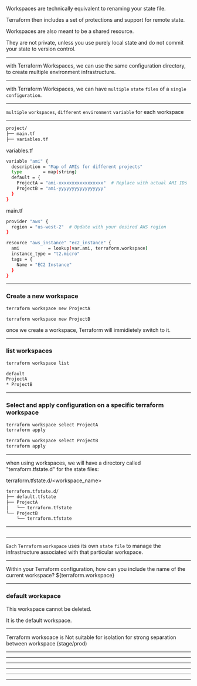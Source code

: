 




Workspaces are technically equivalent to renaming your state file.

Terraform then includes a set of protections and support for remote state.

Workspaces are also meant to be a shared resource.

They are not private, unless you use purely local state and do not commit your state to version control.



__________________________________________________________________________________________





with Terraform Workspaces, we can use the same configuration directory, to create multiple environment infrastructure.



__________________________________________________________________________________________




with Terraform Workspaces, we can have `multiple` `state` `files` of a `single` `configuration`.



__________________________________________________________________________________________

`multiple` `workspaces`, `different` `environment` `variable` for each workspace

__________________________________________________________________________________________






```bash
project/
├── main.tf
├── variables.tf
```





variables.tf

```bash
variable "ami" {
  description = "Map of AMIs for different projects"
  type        = map(string)
  default = {
    ProjectA = "ami-xxxxxxxxxxxxxxxxx"  # Replace with actual AMI IDs
    ProjectB = "ami-yyyyyyyyyyyyyyyyy"
  }
}
```


main.tf

```bash
provider "aws" {
  region = "us-west-2"  # Update with your desired AWS region
}

resource "aws_instance" "ec2_instance" {
  ami           = lookup(var.ami, terraform.workspace)
  instance_type = "t2.micro"
  tags = {
    Name = "EC2 Instance"
  }
}
```



__________________________________________________________________________________________




### Create a new workspace


```bash
terraform workspace new ProjectA
```


```bash
terraform workspace new ProjectB
```

once we create a workspace, Terraform will immidietely switch to it.


__________________________________________________________________________________________



### list workspaces


```bash
terraform workspace list

default
ProjectA
* ProjectB

```



__________________________________________________________________________________________



### Select and apply configuration on a specific terraform workspace


```bash
terraform workspace select ProjectA
terraform apply
```



```bash
terraform workspace select ProjectB
terraform apply
```



__________________________________________________________________________________________




when using workspaces, we will have a directory called "terraform.tfstate.d" for the state files:

terraform.tfstate.d/<workspace_name>

```bash
terraform.tfstate.d/
├── default.tfstate
├── ProjectA
│   └── terraform.tfstate
└── ProjectB
    └── terraform.tfstate
```



__________________________________________________________________________________________






```bash

```



__________________________________________________________________________________________




`Each` `Terraform` `workspace` uses its own `state` `file` to manage the infrastructure associated with that particular workspace.



__________________________________________________________________________________________





Within your Terraform configuration, how can you include the name of the current workspace?    ${terraform.workspace}



__________________________________________________________________________________________



### default workspace


This workspace cannot be deleted.

It is the default workspace.


__________________________________________________________________________________________




Terraform worksoace is Not suitable for isolation for strong separation between workspace (stage/prod)



__________________________________________________________________________________________






__________________________________________________________________________________________






__________________________________________________________________________________________






__________________________________________________________________________________________






__________________________________________________________________________________________






__________________________________________________________________________________________






